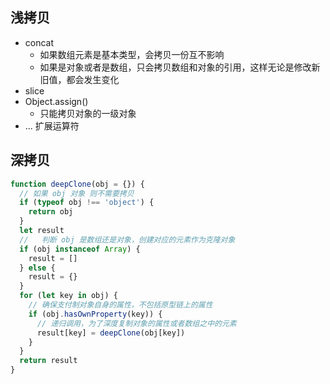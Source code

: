 ## 浅拷贝

- concat
  - 如果数组元素是基本类型，会拷贝一份互不影响
  - 如果是对象或者是数组，只会拷贝数组和对象的引用，这样无论是修改新旧值，都会发生变化
- slice
- Object.assign()
  - 只能拷贝对象的一级对象
- ... 扩展运算符

## 深拷贝

```js
function deepClone(obj = {}) {
  // 如果 obj 对象 则不需要拷贝
  if (typeof obj !== 'object') {
    return obj
  }
  let result
  //   判断 obj 是数组还是对象，创建对应的元素作为克隆对象
  if (obj instanceof Array) {
    result = []
  } else {
    result = {}
  }
  for (let key in obj) {
    // 确保支付制对象自身的属性，不包括原型链上的属性
    if (obj.hasOwnProperty(key)) {
      // 递归调用，为了深度复制对象的属性或者数组之中的元素
      result[key] = deepClone(obj[key])
    }
  }
  return result
}
```
